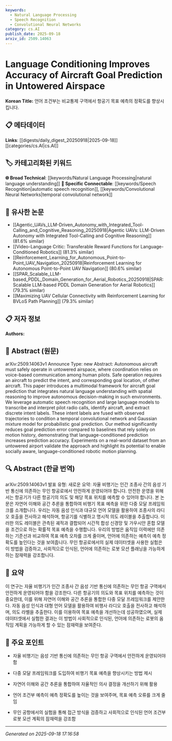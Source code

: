 ```yaml
---
keywords:
  - Natural Language Processing
  - Speech Recognition
  - Convolutional Neural Networks
category: cs.AI
publish_date: 2025-09-18
arxiv_id: 2509.14063
---
```


<!-- KEYWORD_LINKING_METADATA:
{
  "processed_timestamp": "2025-09-22 22:22:51.291524",
  "vocabulary_version": "1.0",
  "selected_keywords": [
    "Natural Language Processing",
    "Speech Recognition",
    "Convolutional Neural Networks"
  ],
  "rejected_keywords": [
    "Generative Models",
    "Multi-Modal Learning"
  ],
  "similarity_scores": {
    "Natural Language Processing": 0.85,
    "Speech Recognition": 0.8,
    "Convolutional Neural Networks": 0.75
  },
  "extraction_method": "AI_prompt_based",
  "budget_applied": true
}
-->


# Language Conditioning Improves Accuracy of Aircraft Goal Prediction in Untowered Airspace

**Korean Title:** 언어 조건부는 비교통제 구역에서 항공기 목표 예측의 정확도를 향상시킵니다.

## 📋 메타데이터

**Links**: [[digests/daily_digest_20250918|2025-09-18]]   [[categories/cs.AI|cs.AI]]

## 🏷️ 카테고리화된 키워드
**🌐 Broad Technical**: [[keywords/Natural Language Processing|natural language understanding]]
**🔗 Specific Connectable**: [[keywords/Speech Recognition|automatic speech recognition]], [[keywords/Convolutional Neural Networks|temporal convolutional network]]

## 🔗 유사한 논문
- [[Agentic_UAVs_LLM-Driven_Autonomy_with_Integrated_Tool-Calling_and_Cognitive_Reasoning_20250918|Agentic UAVs: LLM-Driven Autonomy with Integrated Tool-Calling and Cognitive Reasoning]] (81.6% similar)
- [[Video-Language Critic: Transferable Reward Functions for Language-Conditioned Robotics]] (81.3% similar)
- [[Reinforcement_Learning_for_Autonomous_Point-to-Point_UAV_Navigation_20250918|Reinforcement Learning for Autonomous Point-to-Point UAV Navigation]] (80.6% similar)
- [[SPAR_Scalable_LLM-based_PDDL_Domain_Generation_for_Aerial_Robotics_20250918|SPAR: Scalable LLM-based PDDL Domain Generation for Aerial Robotics]] (79.3% similar)
- [[Maximizing UAV Cellular Connectivity with Reinforcement Learning for BVLoS Path Planning]] (79.3% similar)

## 📋 저자 정보

**Authors:** 

## 📄 Abstract (원문)

arXiv:2509.14063v1 Announce Type: new 
Abstract: Autonomous aircraft must safely operate in untowered airspace, where coordination relies on voice-based communication among human pilots. Safe operation requires an aircraft to predict the intent, and corresponding goal location, of other aircraft. This paper introduces a multimodal framework for aircraft goal prediction that integrates natural language understanding with spatial reasoning to improve autonomous decision-making in such environments. We leverage automatic speech recognition and large language models to transcribe and interpret pilot radio calls, identify aircraft, and extract discrete intent labels. These intent labels are fused with observed trajectories to condition a temporal convolutional network and Gaussian mixture model for probabilistic goal prediction. Our method significantly reduces goal prediction error compared to baselines that rely solely on motion history, demonstrating that language-conditioned prediction increases prediction accuracy. Experiments on a real-world dataset from an untowered airport validate the approach and highlight its potential to enable socially aware, language-conditioned robotic motion planning.

## 🔍 Abstract (한글 번역)

arXiv:2509.14063v1 발표 유형: 새로운
요약: 자율 비행기는 인간 조종사 간의 음성 기반 통신에 의존하는 무인 항공로에서 안전하게 운영되어야 합니다. 안전한 운영을 위해서는 항공기가 다른 항공기의 의도 및 해당 목표 위치를 예측할 수 있어야 합니다. 본 논문은 자연어 이해와 공간 추론을 통합하여 비행기 목표 예측을 위한 다중 모달 프레임워크를 소개합니다. 우리는 자동 음성 인식과 대규모 언어 모델을 활용하여 조종사의 라디오 호출을 전사하고 해석하며, 항공기를 식별하고 명시적 의도 레이블을 추출합니다. 이러한 의도 레이블은 관측된 궤적과 결합되어 시간적 합성 신경망 및 가우시안 혼합 모델을 조건으로 하는 확률적 목표 예측을 수행합니다. 우리의 방법은 움직임 이력에만 의존하는 기준선과 비교하여 목표 예측 오차를 크게 줄이며, 언어에 의존하는 예측이 예측 정확도를 높인다는 것을 보여줍니다. 무인 항공로에서의 실제 데이터셋을 사용한 실험은 이 방법을 검증하고, 사회적으로 인식된, 언어에 의존하는 로봇 모션 플래닝을 가능하게 하는 잠재력을 강조합니다.

## 📝 요약

이 연구는 자율 비행기가 인간 조종사 간 음성 기반 통신에 의존하는 무인 항공 구역에서 안전하게 운영되어야 함을 강조한다. 다른 항공기의 의도와 목표 위치를 예측하는 것이 중요한데, 이를 위해 자연어 이해와 공간 추론을 통합한 다중 모달 프레임워크를 제안한다. 자동 음성 인식과 대형 언어 모델을 활용하여 비행사 라디오 호출을 전사하고 해석하며, 의도 라벨을 추출한다. 이를 이용하여 목표 예측을 개선하는데 성공하였으며, 실제 데이터셋에서 실험한 결과는 이 방법이 사회적으로 인식된, 언어에 의존하는 로봇의 움직임 계획을 가능하게 할 수 있는 잠재력을 보여준다.

## 🎯 주요 포인트

- 자율 비행기는 음성 기반 통신에 의존하는 무인 항공 구역에서 안전하게 운영되어야 함

- 다중 모달 프레임워크를 도입하여 비행기 목표 예측을 향상시키는 방법 제시

- 자연어 이해와 공간 추론을 통합하여 자율적인 의사 결정을 개선하기 위해 활용

- 언어 조건부 예측이 예측 정확도를 높이는 것을 보여주며, 목표 예측 오류를 크게 줄임

- 무인 공항에서의 실험을 통해 접근 방식을 검증하고 사회적으로 인식된 언어 조건부 로봇 모션 계획의 잠재력을 강조함

---

*Generated on 2025-09-18 17:16:58*